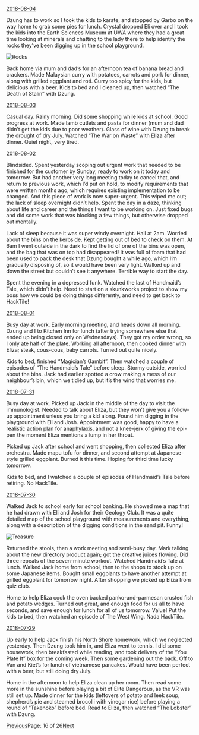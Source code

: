 [2018-08-04](/2018/08/04)

Dzung has to work so I took the kids to karate, and stopped by Garbo on the way home to grab some pies for lunch. Crystal dropped Eli over and I took the kids into the Earth Sciences Museum at UWA where they had a great time looking at minerals and chatting to the lady there to help identify the rocks they’ve been digging up in the school playground.

![Rocks](/assets/rocks.jpg)

Back home via mum and dad’s for an afternoon tea of banana bread and crackers. Made Malaysian curry with potatoes, carrots and pork for dinner, along with grilled eggplant and roti. Curry too spicy for the kids, but delicious with a beer. Kids to bed and I cleaned up, then watched “The Death of Stalin” with Dzung.

[2018-08-03](/2018/08/03)

Casual day. Rainy morning. Did some shopping while kids at school. Good progress at work. Made lamb cutlets and pasta for dinner (mum and dad didn’t get the kids due to poor weather). Glass of wine with Dzung to break the drought of dry July. Watched “The War on Waste” with Eliza after dinner. Quiet night, very tired.

[2018-08-02](/2018/08/02)

Blindsided. Spent yesterday scoping out urgent work that needed to be finished for the customer by Sunday, ready to work on it today and tomorrow. But had another very long meeting today to cancel that, and return to previous work, which I’d put on hold, to modify requirements that were written months ago, which requires existing implementation to be changed. And this piece of work is now super-urgent. This wiped me out; the lack of sleep overnight didn’t help. Spent the day in a daze, thinking about life and career and the things I want to be working on. Just fixed bugs and did some work that was blocking a few things, but otherwise dropped out mentally.

Lack of sleep because it was super windy overnight. Hail at 2am. Worried about the bins on the kerbside. Kept getting out of bed to check on them. At 6am I went outside in the dark to find the lid of one of the bins was open, and the bag that was on top had disappeared! It was full of foam that had been used to pack the desk that Dzung bought a while ago, which I’m gradually disposing of, so it would have been very light. Walked up and down the street but couldn’t see it anywhere. Terrible way to start the day.

Spent the evening in a depressed funk. Watched the last of Handmaid’s Tale, which didn’t help. Need to start on a skunkworks project to show my boss how we could be doing things differently, and need to get back to HackTile!

[2018-08-01](/2018/08/01)

Busy day at work. Early morning meeting, and heads down all morning. Dzung and I to Kitchen Inn for lunch (after trying somewhere else that ended up being closed only on Wednesdays). They got my order wrong, so I only ate half of the plate. Working all afternoon, then cooked dinner with Eliza; steak, cous-cous, baby carrots. Turned out quite nicely.

Kids to bed, finished “Magician’s Gambit”. Then watched a couple of episodes of “The Handmaid’s Tale” before sleep. Stormy outside, worried about the bins. Jack had earlier spotted a crow making a mess of our neighbour’s bin, which we tidied up, but it’s the wind that worries me.

[2018-07-31](/2018/07/31)

Busy day at work. Picked up Jack in the middle of the day to visit the immunologist. Needed to talk about Eliza, but they won’t give you a follow-up appointment unless you bring a kid along. Found him digging in the playground with Eli and Josh. Appointment was good, happy to have a realistic action plan for anaphylaxis, and not a knee-jerk of giving the epi-pen the moment Eliza mentions a lump in her throat.

Picked up Jack after school and went shopping, then collected Eliza after orchestra. Made mapu tofu for dinner, and second attempt at Japanese-style grilled eggplant. Burned it this time. Hoping for third time lucky tomorrow.

Kids to bed, and I watched a couple of episodes of Handmaid’s Tale before retiring. No HackTile.

[2018-07-30](/2018/07/30)

Walked Jack to school early for school banking. He showed me a map that he had drawn with Eli and Josh for their Geology Club. It was a quite detailed map of the school playground with measurements and everything, along with a description of the digging conditions in the sand pit. Funny!

![Treasure](/assets/treasure.jpg)

Returned the stools, then a work meeting and semi-busy day. Mark talking about the new directory product again; got the creative juices flowing. Did three repeats of the seven-minute workout. Watched Handmaid’s Tale at lunch. Walked Jack home from school, then to the shops to stock up on some Japanese items. Bought small eggplants to have another attempt at grilled eggplant for tomorrow night. After shopping we picked up Eliza from quiz club.

Home to help Eliza cook the oven backed panko-and-parmesan crusted fish and potato wedges. Turned out great, and enough food for us all to have seconds, and save enough for lunch for all of us tomorrow. Value! Put the kids to bed, then watched an episode of The West Wing. Nada HackTile.

[2018-07-29](/2018/07/29)

Up early to help Jack finish his North Shore homework, which we neglected yesterday. Then Dzung took him in, and Eliza went to tennis. I did some housework, then breakfasted while reading, and took delivery of the “You Plate It” box for the coming week. Then some gardening out the back. Off to Van and Kiet’s for lunch of vietnamese pancakes. Would have been perfect with a beer, but still doing dry July.

Home in the afternoon to help Eliza clean up her room. Then read some more in the sunshine before playing a bit of Elite Dangerous, as the VR was still set up. Made dinner for the kids (leftovers of potato and leek soup, shepherd’s pie and steamed brocolli with vinegar rice) before playing a round of “Takenoko” before bed. Read to Eliza, then watched “The Lobster” with Dzung.

[Previous](/page15)Page: 16 of 26[Next](/page17)